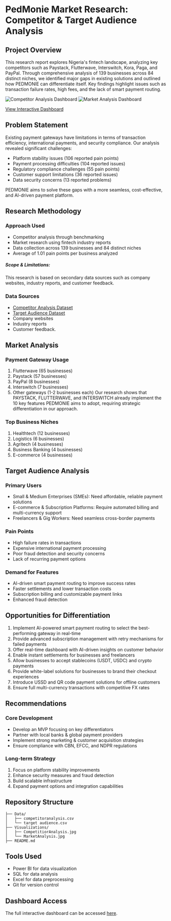 # PedMonie Market Research: Competitor & Target Audience Analysis

## Project Overview
This research report explores Nigeria's fintech landscape, analyzing key competitors such as Paystack, Flutterwave, Interswitch, Kora, Paga, and PayPal. Through comprehensive analysis of 139 businesses across 84 distinct niches, we identified major gaps in existing solutions and outlined how PEDMONIE can differentiate itself. Key findings highlight issues such as transaction failure rates, high fees, and the lack of smart payment routing.

![Competitor Analysis Dashboard](Images/CompetitiorAnalysis.jpg)
![Market Analysis Dashboard](Images/MarketAnalysis.jpg)

[View Interactive Dashboard](https://app.powerbi.com/view?r=eyJrIjoiMWVhY2EyNzItMmE1Ni00OTY1LTlkZmMtN2ZmZWIzMjI2ODA5IiwidCI6IjUxN2QzNTAyLTI5MDEtNGRlMi1hODdiLTk1YzUwN2E5YTA4OCJ9)

## Problem Statement
Existing payment gateways have limitations in terms of transaction efficiency, international payments, and security compliance. Our analysis revealed significant challenges:
- Platform stability issues (106 reported pain points)
- Payment processing difficulties (104 reported issues)
- Regulatory compliance challenges (55 pain points)
- Customer support limitations (36 reported issues)
- Data security concerns (13 reported problems)

PEDMONIE aims to solve these gaps with a more seamless, cost-effective, and AI-driven payment platform.

## Research Methodology

### Approach Used
- Competitor analysis through benchmarking
- Market research using fintech industry reports
- Data collection across 139 businesses and 84 distinct niches
- Average of 1.01 pain points per business analyzed

##### Scope & Limitations:
This research is based on secondary data sources such as company websites, industry reports, and customer feedback.

### Data Sources
- [Competitor Analysis Dataset](Data/CompetitorAnalysis.csv)
- [Target Audience Dataset](Data/TargetAudience.csv)
- Company websites
- Industry reports
- Customer feedback.

## Market Analysis 

### Payment Gateway Usage
1. Flutterwave (65 businesses)
2. Paystack (57 businesses)
3. PayPal (8 businesses)
4. Interswitch (7 businesses)
5. Other gateways (1-2 businesses each)
Our research shows that PAYSTACK, FLUTTERWAVE, and INTERSWITCH already implement the 10 key features PEDMONIE aims to adopt, requiring strategic differentiation in our approach.

### Top Business Niches
1. Healthtech (12 businesses)
2. Logistics (6 businesses)
3. Agritech (4 businesses)
4. Business Banking (4 businesses)
5. E-commerce (4 businesses)

## Target Audience Analysis

### Primary Users
- Small & Medium Enterprises (SMEs): Need affordable, reliable payment solutions
- E-commerce & Subscription Platforms: Require automated billing and multi-currency support
- Freelancers & Gig Workers: Need seamless cross-border payments

### Pain Points
- High failure rates in transactions
- Expensive international payment processing
- Poor fraud detection and security concerns
- Lack of recurring payment options

### Demand for Features
- AI-driven smart payment routing to improve success rates
- Faster settlements and lower transaction costs
- Subscription billing and customizable payment links
- Enhanced fraud detection

## Opportunities for Differentiation
1. Implement AI-powered smart payment routing to select the best-performing gateway in real-time
2. Provide advanced subscription management with retry mechanisms for failed payments
3. Offer real-time dashboard with AI-driven insights on customer behavior
4. Enable instant settlements for businesses and freelancers
5. Allow businesses to accept stablecoins (USDT, USDC) and crypto payments
6. Provide white-label solutions for businesses to brand their checkout experiences
7. Introduce USSD and QR code payment solutions for offline customers
8. Ensure full multi-currency transactions with competitive FX rates

## Recommendations

### Core Development
- Develop an MVP focusing on key differentiators
- Partner with local banks & global payment providers
- Implement strong marketing & customer acquisition strategies
- Ensure compliance with CBN, EFCC, and NDPR regulations

### Long-term Strategy
1. Focus on platform stability improvements
2. Enhance security measures and fraud detection
3. Build scalable infrastructure
4. Expand payment options and integration capabilities

## Repository Structure
```
├── Data/
│   ├── competitoranalysis.csv
│   └── target audience.csv
├── Visualizations/
│   ├── CompetitiorAnalysis.jpg
│   └── MarketAnalysis.jpg
├── README.md
```

## Tools Used
- Power BI for data visualization
- SQL for data analysis
- Excel for data preprocessing
- Git for version control

## Dashboard Access
The full interactive dashboard can be accessed [here](https://app.powerbi.com/view?r=eyJrIjoiMWVhY2EyNzItMmE1Ni00OTY1LTlkZmMtN2ZmZWIzMjI2ODA5IiwidCI6IjUxN2QzNTAyLTI5MDEtNGRlMi1hODdiLTk1YzUwN2E5YTA4OCJ9).


